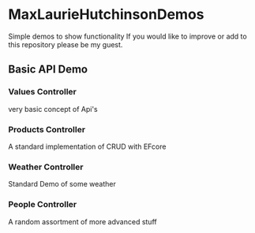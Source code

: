 # MaxLaurieHutchinsonDemos
Simple demos to show functionality
If you would like to improve or add to this repository please be my guest. 


## Basic API Demo 

### Values Controller

very basic concept of Api's

### Products Controller 

A standard implementation of CRUD with EFcore

### Weather Controller

Standard Demo of some weather

### People Controller

A random assortment of more advanced stuff



